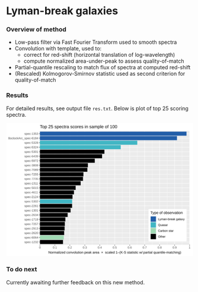 # Lyman-break galaxies

### Overview of method

 - Low-pass filter via Fast Fourier Transform used to smooth spectra
 - Convolution with template, used to:
   - correct for red-shift (horizontal translation of log-wavelength)
   - compute normalized area-under-peak to assess quality-of-match
 - Partial-quantile rescaling to match flux of spectra at computed red-shift
 - (Rescaled) Kolmogorov-Smirnov statistic used as second criterion for quality-of-match

### Results

For detailed results, see output file `res.txt`. Below is plot of top 25 scoring spectra.

![Plot of top 25 scoring spectra](https://raw.githubusercontent.com/bwu62/shinys/e5d4f633b2b0c902b368ef9bcb512d08b90eb2aa/LymanFFT/top25.svg)

### To do next

Currently awaiting further feedback on this new method.

